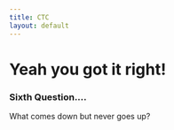 ```yaml
---
title: CTC
layout: default
---
```

<h1>Yeah you got it right!</h1>
<h3>Sixth Question....</h3>
<p>
	What comes down but never goes up?
</p>
